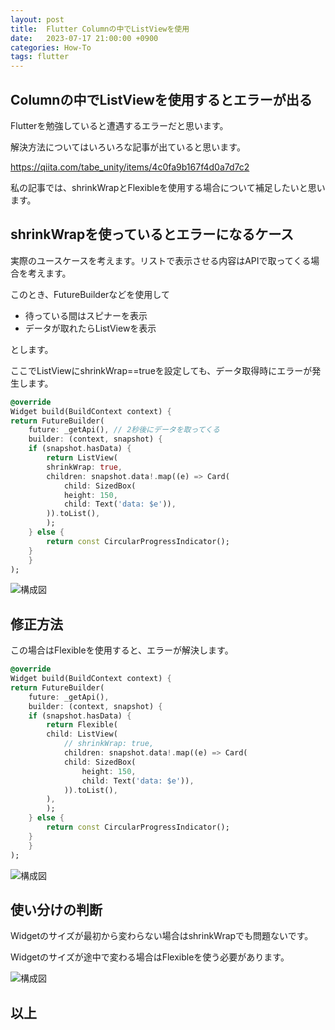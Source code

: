 ```yaml
---
layout: post
title:  Flutter Columnの中でListViewを使用
date:   2023-07-17 21:00:00 +0900
categories: How-To
tags: flutter
---
```


## Columnの中でListViewを使用するとエラーが出る

Flutterを勉強していると遭遇するエラーだと思います。

解決方法についてはいろいろな記事が出ていると思います。

<https://qiita.com/tabe_unity/items/4c0fa9b167f4d0a7d7c2>

私の記事では、shrinkWrapとFlexibleを使用する場合について補足したいと思います。

## shrinkWrapを使っているとエラーになるケース

実際のユースケースを考えます。リストで表示させる内容はAPIで取ってくる場合を考えます。

このとき、FutureBuilderなどを使用して

* 待っている間はスピナーを表示
* データが取れたらListViewを表示

とします。

ここでListViewにshrinkWrap==trueを設定しても、データ取得時にエラーが発生します。

``` dart
@override
Widget build(BuildContext context) {
return FutureBuilder(
    future: _getApi(), // 2秒後にデータを取ってくる
    builder: (context, snapshot) {
    if (snapshot.hasData) {
        return ListView(
        shrinkWrap: true,
        children: snapshot.data!.map((e) => Card(
            child: SizedBox(
            height: 150,
            child: Text('data: $e')),
        )).toList(),
        );
    } else {
        return const CircularProgressIndicator();
    }
    }
);
```

![構成図](/assets//images/image-2023-07-18-flutter-error.gif)

## 修正方法

この場合はFlexibleを使用すると、エラーが解決します。

``` dart
@override
Widget build(BuildContext context) {
return FutureBuilder(
    future: _getApi(), 
    builder: (context, snapshot) {
    if (snapshot.hasData) {
        return Flexible(
        child: ListView(
            // shrinkWrap: true,
            children: snapshot.data!.map((e) => Card(
            child: SizedBox(
                height: 150,
                child: Text('data: $e')),
            )).toList(),
        ),
        );
    } else {
        return const CircularProgressIndicator();
    }
    }
);
```

![構成図](/assets//images/image-2023-07-18-flutter-success.gif)

## 使い分けの判断

Widgetのサイズが最初から変わらない場合はshrinkWrapでも問題ないです。

Widgetのサイズが途中で変わる場合はFlexibleを使う必要があります。

![構成図](/assets//images/image-2023-07-18-flutter-widgets.png)

## 以上
